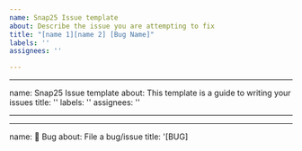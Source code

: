 ```yaml
---
name: Snap25 Issue template
about: Describe the issue you are attempting to fix
title: "[name 1][name 2] [Bug Name]"
labels: ''
assignees: ''

---
```


---
name: Snap25 Issue template
about: This template is a guide to writing your issues
title: ''
labels: ''
assignees: ''

---

---
name: 🐞 Bug
about: File a bug/issue
title: '[BUG] <title>'
labels: Bug, Needs Triage
assignees: ''

---

<!--
Note: Please search to see if an issue already exists for the bug you encountered.
-->

### Current Behavior:
<!-- A concise description of what you're experiencing. -->

### Expected Behavior:
<!-- A concise description of what you expected to happen. -->

### Steps To Reproduce:
<!--
Example: steps to reproduce the behavior:
1. In this environment...
1. With this config...
1. Run '...'
1. See error...
1. or include a screenshot
-->


### Anything else:
<!--
Links? References? Anything that will give us more context about the issue that you are encountering!
-->
